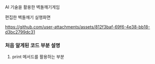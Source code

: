 AI 기술을 활용한 벽돌깨기게임

편집한 벽돌깨기 실행화면

https://github.com/user-attachments/assets/812f3baf-69f6-4e38-bb18-d3bc2799dc31


### 처음 알게된 코드 부분 설명


1. print 메서드를 활용하는 부분
   
